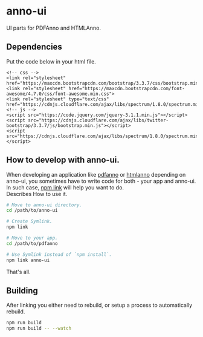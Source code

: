 # anno-ui
UI parts for PDFAnno and HTMLAnno.

## Dependencies
Put the code below in your html file.
```
<!-- css -->
<link rel="stylesheet" href="https://maxcdn.bootstrapcdn.com/bootstrap/3.3.7/css/bootstrap.min.css">
<link rel="stylesheet" href="https://maxcdn.bootstrapcdn.com/font-awesome/4.7.0/css/font-awesome.min.css">
<link rel="stylesheet" type="text/css" href="https://cdnjs.cloudflare.com/ajax/libs/spectrum/1.8.0/spectrum.min.css">
<!-- js -->
<script src="https://code.jquery.com/jquery-3.1.1.min.js"></script>
<script src="https://cdnjs.cloudflare.com/ajax/libs/twitter-bootstrap/3.3.7/js/bootstrap.min.js"></script>
<script src="https://cdnjs.cloudflare.com/ajax/libs/spectrum/1.8.0/spectrum.min.js"></script>

```

## How to develop with anno-ui.
When developing an application like [pdfanno](https://github.com/paperai/pdfanno) or [htmlanno](https://github.com/paperai/htmlanno) depending on anno-ui, you sometimes have to write code for both - your app and anno-ui. In such case, [npm link](https://docs.npmjs.com/cli/link) will help you want to do.  
Describes How to use it.
```sh
# Move to anno-ui directory.
cd /path/to/anno-ui

# Create Symlink.
npm link

# Move to your app.
cd /path/to/pdfanno

# Use Symlink instead of `npm install`.
npm link anno-ui
```
That's all.

## Building
After linking you either need to rebuild, or setup a process to automatically rebuild.
```sh
npm run build
npm run build -- --watch
```